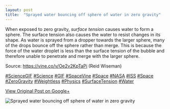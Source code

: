```yaml
---
layout: post
title:  "Sprayed water bouncing off sphere of water in zero gravity"
---
```


When exposed to zero gravity, _surface tension_ causes water to form a sphere.
The surface tension also causes the water to resist changes in its shape. As
water is sprayed from a dropper towards the larger sphere, many of the drops
bounce off the sphere rather than merge. This is because the force of the
water droplet is less than the surface tension of the bubble and therefore
unable to penetrate and merge with the larger sphere.  
  
Source: <https://vine.co/v/Oe2v2KpTaPi> (Reid Wiseman)  
  
[#ScienceGIF](https://plus.google.com/s/%23ScienceGIF/posts)
[#Science](https://plus.google.com/s/%23Science/posts)
[#GIF](https://plus.google.com/s/%23GIF/posts)
[#SpaceVine](https://plus.google.com/s/%23SpaceVine/posts)
[#Space](https://plus.google.com/s/%23Space/posts)
[#NASA](https://plus.google.com/s/%23NASA/posts)
[#ISS](https://plus.google.com/s/%23ISS/posts)
[#Space](https://plus.google.com/s/%23Space/posts)
[#ZeroGravity](https://plus.google.com/s/%23ZeroGravity/posts)
[#Weightless](https://plus.google.com/s/%23Weightless/posts)
[#Physics](https://plus.google.com/s/%23Physics/posts)
[#SurfaceTension](https://plus.google.com/s/%23SurfaceTension/posts)
[#Water](https://plus.google.com/s/%23Water/posts)

[View Original Post on Google+](https://plus.google.com/+ColinSullender/posts/ibFfd4HkiQ9)

![Sprayed water bouncing off sphere of water in zero gravity](/assets/img/2015-06-29-Sprayed-water-bouncing-off-sphere-of-water-in-zero-gravity.gif)
